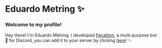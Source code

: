 <h1>Eduardo Metring ✨</h1>

<h3>Welcome to my profile!</h3>

<p>Hey there! I'm Eduardo Metring. I developed <a href="https://discord.com/oauth2/authorize?client_id=710530907370684526&scope=bot&permissions=1878523209">Fecaliton</a>, a multi-purpose bot 🤖 for Discord, you can add it to your server by clicking <a href="https://discord.com/oauth2/authorize?client_id=710530907370684526&scope=bot&permissions=1878523209">here</a>! ✨</p>
